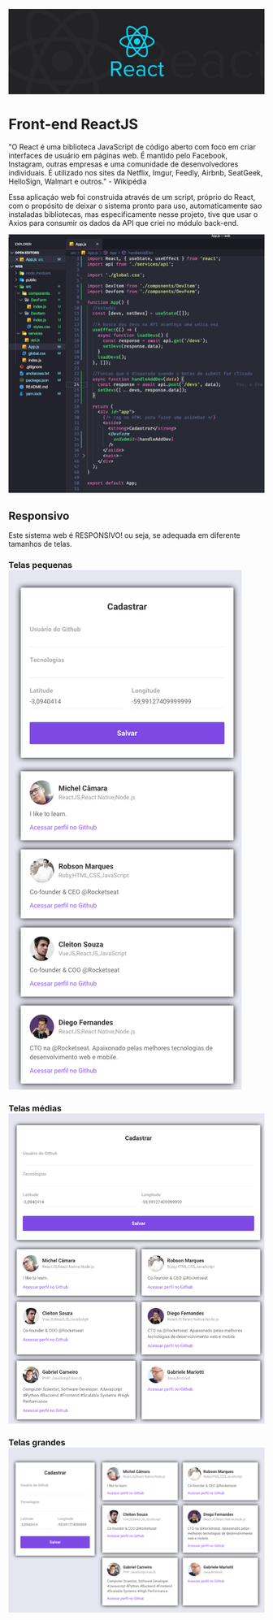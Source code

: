 <img  alt="ReactJS" src="./img/React.jpeg"/><br/>
# Front-end ReactJS
"O React é uma biblioteca JavaScript de código aberto com foco em criar interfaces de usuário em páginas web. É mantido pelo Facebook, Instagram, outras empresas e uma comunidade de desenvolvedores individuais. É utilizado nos sites da Netflix, Imgur, Feedly, Airbnb, SeatGeek, HelloSign, Walmart e outros." - Wikipédia

Essa aplicaçáo web foi construida através de um script, próprio do React, com o propósito de deixar o sistema pronto para uso, automaticamente sao instaladas bibliotecas, mas especificamente nesse projeto, tive que usar o Axios para consumir os dados da API que criei no módulo back-end.

<img  alt="Tela do modulo web" src="./img/codWeb.png"/>

## Responsivo 
Este sistema web é RESPONSIVO! ou seja, se adequada em diferente tamanhos de telas.<br/>
### Telas pequenas<br><img  src="./img/SmallScreens.png"/><br/>
### Telas médias<img  src="./img/MediumScreens.png" /><br/>
### Telas grandes<img  src="./img/devWeb.png" /><br/>